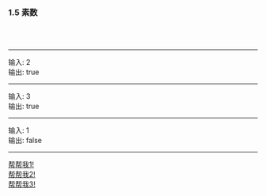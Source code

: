 
<h3 id = "title">
  1.5 素数
</h3>
</br>
</br>

---
<div id = "qqq">
  <div id = "q0i">输入: 2</div>
  <div id = "q0o">输出: true</div>
</div>

---
<div id = "qqq">
  <div id = "q0i">输入: 3</div>
  <div id = "q0o">输出: true</div>
</div>

---
<div id = "qqq">
  <div id = "q0i">输入: 1</div>
  <div id = "q0o">输出: false</div>
</div>

---

<a id = "help" href = "help/while.md">帮帮我1!</a>  
<a id = "help" href = "help/for.md">帮帮我2!</a>  
<a id = "help" href = "help/repeat.md">帮帮我3!</a>  
